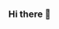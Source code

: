 ### Hi there 👋

<!--
**tylertaewook/tylertaewook** is a ✨ _special_ ✨ repository because its `README.md` (this file) appears on your GitHub profile.

My name is Tyler, an incoming student at Columbia University, School of Engineering and Applied Science (Class of 2026).

My background is in arduino, robotics, and machine learning. 

I'm currently in national service conscript, and I'm learning and exploring new things in my free time until I return to Columbia in 2022 Fall.

* 📫 How to reach me: taewook.kim@columbia.edu
* 💬 Ask me about: python automation, fractal arts, and self-driving cars
* 💻 Website: [taewook.kim](taewook.kim)
